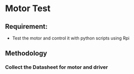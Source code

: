# Motor Test

## Requirement: 
- Test the motor and control it with python scripts using Rpi 

## Methodology

### Collect the Datasheet for motor and driver
